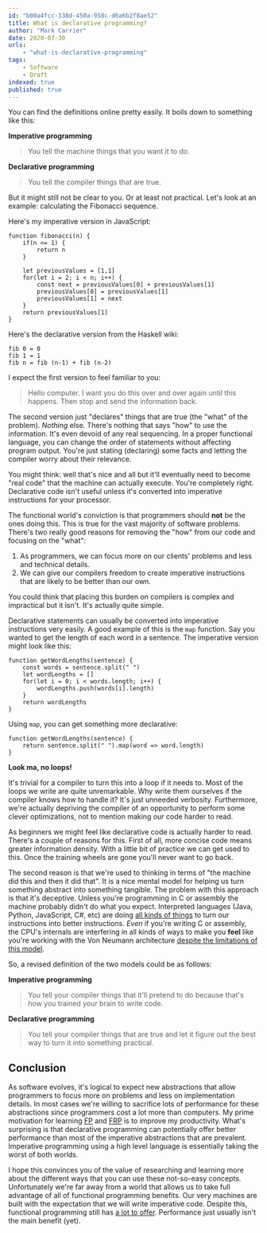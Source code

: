 ```yaml
---
id: "b00a4fcc-338d-450a-958c-d6a6b2f8ae52"
title: What is declarative programming?
author: "Mark Carrier"
date: 2020-07-30
urls:
    - "what-is-declarative-programming"
tags:
    - Software
    - Draft
indexed: true
published: true
---
```

You can find the definitions online pretty easily. It boils down to something like this:

**Imperative programming**
> You tell the machine things that you want it to do.

**Declarative programming**
> You tell the compiler things that are true.

But it might still not be clear to you. Or at least not practical. Let's look at an example: calculating the Fibonacci sequence.

Here's my imperative version in JavaScript:
```
function fibonacci(n) {
    if(n <= 1) {
        return n
    }

    let previousValues = [1,1]
    for(let i = 2; i < n; i++) {
        const next = previousValues[0] + previousValues[1]
        previousValues[0] = previousValues[1]
        previousValues[1] = next
    }
    return previousValues[1]
}
```

Here's the declarative version from the Haskell wiki:
```
fib 0 = 0
fib 1 = 1
fib n = fib (n-1) + fib (n-2)
```

I expect the first version to feel familiar to you:
> Hello computer. I want you do this over and over again until this happens. Then stop and send the information back.

The second version just "declares" things that are true (the "what" of the problem). _Nothing_ else. There's nothing that says "how" to use the information. It's even devoid of any real sequencing. In a proper functional language, you can change the order of statements without affecting program output. You're just stating (declaring) some facts and letting the compiler worry about their relevance. 

You might think: well that's nice and all but it'll eventually need to become "real code" that the machine can actually execute. You're completely right. Declarative code isn't useful unless it's converted into imperative instructions for your processor.

The functional world's conviction is that programmers should **not** be the ones doing this. This is true for the vast majority of software problems. There's two really good reasons for removing the "how" from our code and focusing on the "what":

1. As programmers, we can focus more on our clients' problems and less and technical details.
2. We can give our compilers freedom to create imperative instructions that are likely to be better than our own.

You could think that placing this burden on compilers is complex and impractical but it isn't. It's actually quite simple.

Declarative statements can usually be converted into imperative instructions very easily. A good example of this is the `map` function. Say you wanted to get the length of each word in a sentence. The imperative version might look like this:

```
function getWordLengths(sentence) {
    const words = sentence.split(" ")
    let wordLengths = []
    for(let i = 0; i < words.length; i++) {
        wordLengths.push(words[i].length)
    }
    return wordLengths
}
```

Using `map`, you can get something more declarative:

```
function getWordLengths(sentence) {
    return sentence.split(" ").map(word => word.length)
}
```
**Look ma, no loops!**

It's trivial for a compiler to turn this into a loop if it needs to. Most of the loops we write are quite unremarkable. Why write them ourselves if the compiler knows how to handle it? It's just unneeded verbosity. Furthermore, we're actually depriving the compiler of an opportunity to perform some clever optimizations, not to mention making our code harder to read.

As beginners we might feel like declarative code is actually harder to read. There's a couple of reasons for this. First of all, more concise code means greater information density. With a little bit of practice we can get used to this. Once the training wheels are gone you'll never want to go back.

The second reason is that we're used to thinking in terms of "the machine did this and then it did that". It is a nice mental model for helping us turn something abstract into something tangible. The problem with this approach is that it's deceptive. Unless you're programming in C or assembly the machine probably didn't do what you expect. Interpreted languages (Java, Python, JavaScript, C#, etc) are doing [all kinds of things](https://dzone.com/articles/java-on-steroids-5-super-useful-jit-optimization-t) to turn our instructions into better instructions. _Even_ if you're writing C or assembly, the CPU's internals are interfering in all kinds of ways to make you **feel** like you're working with the Von Neumann architecture [despite the limitations of this model](https://en.wikipedia.org/wiki/Von_Neumann_architecture#Mitigations).

So, a revised definition of the two models could be as follows:

**Imperative programming**
> You tell your compiler things that it'll pretend to do because that's how you trained your brain to write code.

**Declarative programming**
> You tell your compiler things that are true and let it figure out the best way to turn it into something practical.

## Conclusion
As software evolves, it's logical to expect new abstractions that allow programmers to focus more on problems and less on implementation details. In most cases we're willing to sacrifice lots of performance for these abstractions since programmers cost a lot more than computers. My prime motivation for learning [FP](https://en.wikipedia.org/wiki/Functional_programming "Functional Programming") and [FRP](https://en.wikipedia.org/wiki/Functional_reactive_programming "Functional Reactive Programming") is to improve my productivity. What's surprising is that declarative programming can potentially offer better performance than most of the imperative abstractions that are prevalent. Imperative programming using a high level language is essentially taking the worst of both worlds.

I hope this convinces you of the value of researching and learning more about the different ways that you can use these not-so-easy concepts. Unfortunately we're far away from a world that allows us to take full advantage of all of functional programming benefits. Our very machines are built with the expectation that we will write imperative code. Despite this, functional programming still has [a lot to offer](https://stackoverflow.com/questions/128057/what-are-the-benefits-of-functional-programming). Performance just usually isn't the main benefit (yet).
